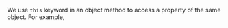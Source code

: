 We use `this` keyword in an object method to access a property of the same object. For example,

```js

```